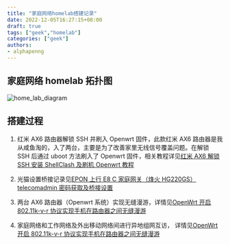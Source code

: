 ```yaml
---
title: "家庭网络homelab搭建记录"
date: 2022-12-05T16:27:15+08:00
draft: true
tags: ["geek","homelab"]
categories: ["geek"]
authors:
- alphapenng
---
```


## 家庭网络 homelab 拓扑图

![home_lab_diagram](https://alphapenng-1305651397.cos.ap-shanghai.myqcloud.com/uPic/20221226082316_homelab-network-diagram.png)

## 搭建过程

1. 红米 AX6 路由器解锁 SSH 并刷入 Openwrt 固件，此款红米 AX6 路由器是我从咸鱼淘的，入了两台，主要是为了改善家里无线信号覆盖问题。在解锁 SSH 后通过 uboot 方法刷入了 Openwrt 固件，相关教程详见[红米 AX6 解锁 SSH 安装 ShellClash 及刷机 Openwrt 教程](https://alphapenng.github.io/zh-cn/2022/10/06/%E7%BA%A2%E7%B1%B3-ax6-%E8%A7%A3%E9%94%81-ssh-%E5%88%B7%E6%9C%BA-openwrt-%E6%95%99%E7%A8%8B/)

2. 光猫设置桥接记录见[EPON 上行 E8 C 家庭网关（烽火 HG220GS） telecomadmin 密码获取及桥接设置](https://alphapenng.github.io/zh-cn/2022/11/21/epon-%E4%B8%8A%E8%A1%8C-e8-c-%E5%AE%B6%E5%BA%AD%E7%BD%91%E5%85%B3%E7%83%BD%E7%81%AB-hg220gs-telecomadmin-%E5%AF%86%E7%A0%81%E8%8E%B7%E5%8F%96%E5%8F%8A%E6%A1%A5%E6%8E%A5%E8%AE%BE%E7%BD%AE/)

3. 两台 AX6 路由器（Openwrt 系统）实现无缝漫游，详情见[OpenWrt 开启 802.11k-v-r 协议实现手机在路由器之间无缝漫游](https://alphapenng.github.io/zh-cn/2022/12/02/openwrt%E5%BC%80%E5%90%AF802.11k-v-r%E5%8D%8F%E8%AE%AE%E5%AE%9E%E7%8E%B0%E6%89%8B%E6%9C%BA%E5%9C%A8%E8%B7%AF%E7%94%B1%E5%99%A8%E4%B9%8B%E9%97%B4%E6%97%A0%E7%BC%9D%E6%BC%AB%E6%B8%B8/)

4. 家庭网络和工作网络及外出移动网络间进行异地组网互访， 详情见[OpenWrt 开启 802.11k-v-r 协议实现手机在路由器之间无缝漫游]()
